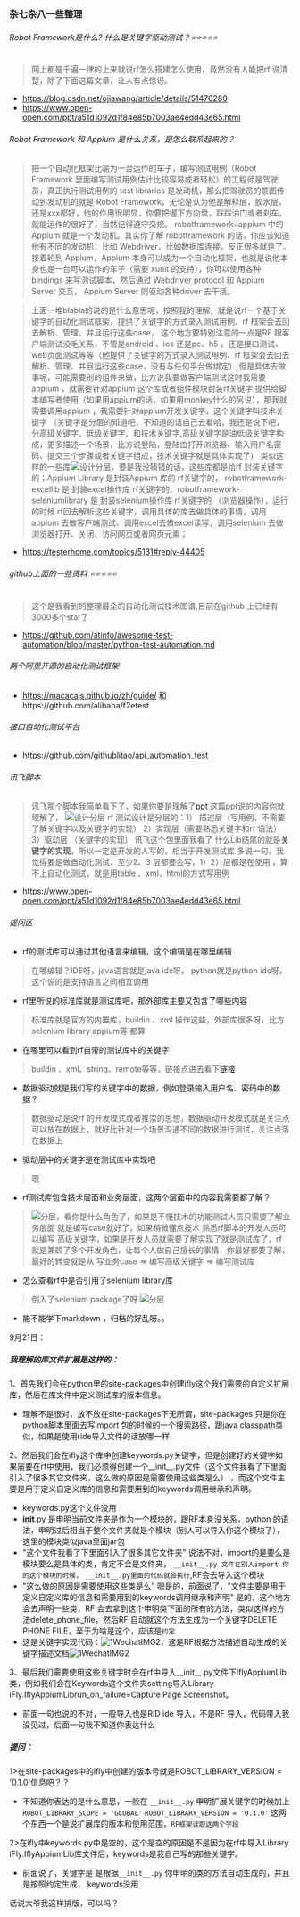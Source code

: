 ### 杂七杂八一些整理
######   Robot Framework是什么? 什么是关键字驱动测试？⭐⭐⭐⭐⭐
>网上都是千遍一律的上来就说rf怎么搭建怎么使用，竟然没有人能把rf 说清楚，除了下面这篇文章，让人有点惊讶。
*   https://blog.csdn.net/ojiawang/article/details/51476280
*   https://www.open-open.com/ppt/a51d1092d1f84e85b7003ae4edd43e65.html

######   Robot Framework  和 Appium 是什么关系，是怎么联系起来的？
> 把一个自动化框架比喻为一台运作的车子，编写测试用例（Robot Framework 里面编写测试用例估计比较容易或者轻松）的工程师是驾驶员，真正执行测试用例的 test libraries 是发动机，那么把驾驶员的意图传动到发动机的就是 Robot Framework，无论是认为他是解释层，胶水层，还是xxx都好，他的作用很明显，你要把握下方向盘，踩踩油门或者刹车，就能运作的很好了，当然记得遵守交规。
>  robotframework+appium 中的 Appium 就是一个发动机。其实你了解 robotframework 的话，你应该知道他有不同的发动机，比如 Webdriver，比如数据库连接，反正很多就是了。
> 接着轮到 Appium，Appium 本身可以成为一个自动化框架，也就是说他本身也是一台可以运作的车子（需要 xunit 的支持），你可以使用各种 bindings 来写测试脚本，然后通过 Webdriver protocol 和 Appium Server 交互， Appium Server 则驱动各种driver 去干活。

>上面一堆blabla的说的是什么意思呢，按照我的理解，就是说rf一个基于关键字的自动化测试框架，提供了关键字的方式录入测试用例、rf 框架会去回去解析、管理、并且运行这些case，
>这个地方要特别注意的一点是RF 跟客户端测试没毛关系，不管是android 、ios 还是pc、h5 ，还是接口测试、web页面测试等等（他提供了关键字的方式录入测试用例、rf 框架会去回去解析、管理、并且运行这些case，没有与任何平台做绑定）
>但是具体去做事呢，可能需要别的组件来做，比方说我要做客户端测试这时我需要appium ，就需要针对appium 这个库或者组件模块封装rf关键字 提供给脚本编写者使用（如果用appium的话，如果用monkey什么的另说），那我就需要调用appium ，我需要针对appium开发关键字，这个关键字叫技术关键字
>（关键字是分层的知道吧，不知道的话自己去看哈，我还是说下吧，分高级关键字、低级关键字、和技术关键字,高级关键字是油低级关键字构成，更多描述一个场景，比方说登陆，登陆由打开浏览器、输入用户名密码、提交三个步骤或者关键字组成，技术关键字就是具体实现了）
>类似这样的一些库![设计分层](/images/WechatIMG2.png)，要是我没猜错的话，这些库都是给rf 封装关键字的；Appium Library 是封装Appium 库的 rf关键字的，
 > robotframework-excellib 是 封装excel操作库 rf关键字的、robotframework-seleniumlibrary  是 封装selenium操作库 rf关键字的 （浏览器操作），运行的时候 rf回去解析这些关键字，调用具体的库去做具体的事情，调用appium 去做客户端测试、调用excel去做excel读写，调用selenium 去做浏览器打开、关闭、访问网页或者网页元素；
*   https://testerhome.com/topics/5131#reply-44405

######   github上面的一些资料 ⭐⭐⭐⭐⭐
>这个是我看到的整理最全的自动化测试技术图谱,目前在github 上已经有3000多个star了
*   https://github.com/atinfo/awesome-test-automation/blob/master/python-test-automation.md

######   两个阿里开源的自动化测试框架
*   https://macacajs.github.io/zh/guide/  和https://github.com/alibaba/f2etest 


######   接口自动化测试平台
*   https://github.com/githublitao/api_automation_test

######  讯飞脚本
>讯飞那个脚本我简单看下了，如果你要是理解了[ppt](https://www.open-open.com/ppt/a51d1092d1f84e85b7003ae4edd43e65.html) 这篇ppt说的内容你就理解了，
![设计分层](/images/WechatIMG1.jpeg)
>rf 测试设计是分层的：1） 描述层（写用例，不需要了解关键字以及关键字的实现） 2）实现层（需要熟悉关键字和rf 语法） 3）驱动层 （关键字的实现）
>讯飞这个包里面我看了 什么Lib结尾的就是<strong style='color:read'>关键字的实现</strong>，所以一定是开发的人写的，相当于开发测试库
>多说一句，我觉得要是做自动化测试，至少2、3 层都要会写，1）2）层都是在使用 ，算不上自动化测试，就是用table 、xml、html的方式写用例
*  https://www.open-open.com/ppt/a51d1092d1f84e85b7003ae4edd43e65.html


###### 提问区
*   rf的测试库可以通过其他语言来编辑，这个编辑是在哪里编辑
>在哪编辑？IDE呀，java语言就是java ide呀， python就是python ide呀，这个说的是支持语言之间相互调用

*   rf里所说的标准库就是测试库吧，那外部库主要又包含了哪些内容
>标准库就是官方的内置库，buildin 、xml  操作这些，外部库很多呀，比方selenium library appium等 都算

*   在哪里可以看到rf自带的测试库中的关键字
>buildin 、xml、string、remote等等，链接点进去看下[链接](https://www.cnblogs.com/loleina/p/5528287.html)


*   数据驱动就是我们写的关键字中的数据，例如登录输入用户名、密码中的数据？
>数据驱动是说rf 的开发模式或者推崇的思想，数据驱动开发模式就是关注点可以放在数据上，就好比针对一个场景沟通不同的数据进行测试，关注点落在数据上


*   驱动层中的关键字是在测试库中实现吧
>嗯

*   rf测试库包含技术层面和业务层面，这两个层面中的内容我需要都了解？
> ![分层](/images/WechatIMG1.png)，看你是什么角色了，如果是不懂技术的功能测试人员只需要了解业务层面 就是编写case就好了，如果稍微懂点技术 熟悉rf脚本的开发人员可以编写
>高级关键字，如果是开发人员就需要了解实现了就是测试库了，rf 就是兼顾了多个开发角色，让每个人做自己擅长的事情，你最好都要了解，
>最好的转变就是从 写业务case => 编写高级关键字 => 编写测试库

*   怎么查看rf中是否引用了selenium library库
>倒入了selenium package了呀 ![分层](/images/WechatIMG3.png)


*   能不能学下markdown ，归档的好乱呀。。



9月21日：
#####  **我理解的库文件扩展是这样的：**

1、首先我们会在python里的site-packages中创建ifly这个我们需要的自定义扩展库，然后在库文件中定义测试库的版本信息。
*   理解不是很对，放不放在site-packages下无所谓，site-packages 只是你在python脚本里面去写import 包的时候的一个搜索路径，跟java classpath类似，如果是使用ride导入文件的话放哪一样


2、然后我们会在ifly这个库中创建keywords.py关键字，但是创建好的关键字如果需要在rf中使用，我们必须得创建一个__init__.py文件（这个文件我看了下里面引入了很多其它文件夹，这么做的原因是需要使用这些类是么）
，而这个文件主要是用于定义自定义库的信息和需要用到的keywords调用继承和声明。
*   keywords.py这个文件没用
*   __init__.py 是申明当前文件夹是作为一个模块的，跟RF本身没关系，python 的语法，申明过后相当于整个文件夹就是个模块（别人可以导入你这个模块了），这里的模块类似java里面jar包
*   "这个文件我看了下里面引入了很多其它文件夹" 说法不对，import的是要么是模块要么是具体的类，肯定不会是文件夹， `__init__.py 文件在别人import 你的这个模块的时候， __init__.py里面的代码就会执行`,RF会去导入这个模块
*   "这么做的原因是需要使用这些类是么" 嗯是的，前面说了，"文件主要是用于定义自定义库的信息和需要用到的keywords调用继承和声明" 是的，这个地方会去声明一些类，RF 会去拿到这个申明类下面的所有的方法，类似这样的方法delete_phone_file，然后RF 自动就这个方法生成为一个关键字DELETE PHONE FILE，至于为啥是这个，应该是`约定` 
*   这是关键字实现代码：![1WechatIMG2](../images/1WechatIMG2.png)，这是RF根据方法描述自动生成的关键字描述文档![1WechatIMG2](../images/1WechatIMG4.png) 
 

3、最后我们需要使用这些关键字时会在rf中导入__init__.py文件下IflyAppiumLib类，例如我们会在Keywords这个文件夹setting导入Library iFly.IflyAppiumLibrun_on_failure=Capture Page Screenshot。
*   前面一句也说的不对，一般导入也是RID ide 导入，不是RF 导入，代码带入我没见过，后面一句我不知道你表达什么

#####  **提问：**

1>在site-packages中的ifly中创建的版本号就是ROBOT_LIBRARY_VERSION = '0.1.0'信息吧？？
*   不知道你表达的是什么意思，一般在 `__init__.py` 申明扩展关键字的时候加上    `ROBOT_LIBRARY_SCOPE = 'GLOBAL'`  `ROBOT_LIBRARY_VERSION = '0.1.0'` 这两个东西一个是说扩展库的版本和使用范围，`RF框架读取这两个字段` 
                        

2>在ifly中keywords.py中是空的，这个是空的原因是不是因为在rf中导入Library  iFly.IflyAppiumLib库文件后，keywords是我自己写的那些关键字。
*   前面说了，关键字是 是根据`__init__.py` 你申明的类的方法自动生成的，并且是按照约定生成， keywords没用


话说大爷我这样排版，可以吗？

